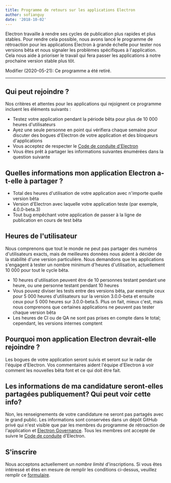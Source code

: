 ```yaml
---
title: Programme de retours sur les applications Electron
author: sofianguy
date: '2018-10-02'
---
```


Electron travaille à rendre ses cycles de publication plus rapides et plus stables. Pour rendre cela possible, nous avons lancé le programme de rétroaction pour les applications Electron à grande échelle pour tester nos versions bêta et nous signaler les problèmes spécifiques à l'application. Cela nous aide à prioriser le travail qui fera passer les applications à notre prochaine version stable plus tôt.

Modifier (2020-05-21): Ce programme a été retiré.

---

## Qui peut rejoindre ?
Nos critères et attentes pour les applications qui rejoignent ce programme incluent les éléments suivants :
- Testez votre application pendant la période bêta pour plus de 10 000 heures d'utilisateurs
- Ayez une seule personne en point qui vérifiera chaque semaine pour discuter des bogues d'Electron de votre application et des bloqueurs d'applications
- Vous acceptez de respecter le [Code de conduite d'Electron](https://github.com/electron/electron/blob/master/CODE_OF_CONDUCT.md)
- Vous êtes prêt à partager les informations suivantes énumérées dans la question suivante

## Quelles informations mon application Electron a-t-elle à partager ?
- Total des heures d'utilisation de votre application avec n'importe quelle version bêta
- Version d'Electron avec laquelle votre application teste (par exemple, 4.0.0-beta.3)
- Tout bug empêchant votre application de passer à la ligne de publication en cours de test bêta

## Heures de l'utilisateur
Nous comprenons que tout le monde ne peut pas partager des numéros d'utilisateurs exacts, mais de meilleures données nous aident à décider de la stabilité d'une version particulière. Nous demandons que les applications s'engagent à tester un nombre minimum d'heures d'utilisation, actuellement 10 000 pour tout le cycle bêta.
- 10 heures d'utilisation peuvent être de 10 personnes testant pendant une heure, ou une personne testant pendant 10 heures
- Vous pouvez diviser les tests entre des versions bêta, par exemple ceux pour 5 000 heures d'utilisateurs sur la version 3.0.0-beta et ensuite ceux pour 5 000 heures sur 3.0.0-beta.5. Plus on fait, mieux c'est, mais nous comprenons que certaines applications ne peuvent pas tester chaque version bêta
- Les heures de CI ou de QA ne sont pas prises en compte dans le total; cependant, les versions internes comptent

## Pourquoi mon application Electron devrait-elle rejoindre ?
Les bogues de votre application seront suivis et seront sur le radar de l'équipe d'Electron. Vos commentaires aident l'équipe d'Electron à voir comment les nouvelles bêta font et ce qui doit être fait.

## Les informations de ma candidature seront-elles partagées publiquement? Qui peut voir cette info?
Non, les renseignements de votre candidature ne seront pas partagés avec le grand public. Les informations sont conservées dans un dépôt GitHub privé qui n'est visible que par les membres du programme de rétroaction de l'application et [Electron Governance](https://github.com/electron/governance). Tous les membres ont accepté de suivre le [Code de conduite](https://github.com/electron/electron/blob/master/CODE_OF_CONDUCT.md) d'Electron.

## S'inscrire
Nous acceptons actuellement un *nombre limité* d'inscriptions. Si vous êtes intéressé et êtes en mesure de remplir les conditions ci-dessus, veuillez remplir ce [formulaire](https://goo.gl/forms/OpMEKV75ScN6we7g1).
